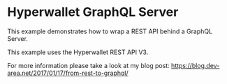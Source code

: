 Hyperwallet GraphQL Server
==========================

This example demonstrates how to wrap a REST API behind
a GraphQL Server.

This example uses the Hyperwallet REST API V3.

For more information please take a look at my blog post: https://blog.dev-area.net/2017/01/17/from-rest-to-graphql/
